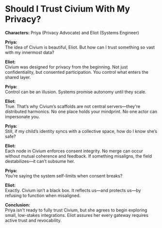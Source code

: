 # Should I Trust Civium With My Privacy?

**Characters:** Priya (Privacy Advocate) and Eliot (Systems Engineer)

**Priya:**  
The idea of Civium is beautiful, Eliot. But how can I trust something so vast with my innermost data?

**Eliot:**  
Civium was designed for privacy from the beginning. Not just confidentiality, but consented participation. You control what enters the shared layer.

**Priya:**  
Control can be an illusion. Systems promise autonomy until they scale.

**Eliot:**  
True. That’s why Civium’s scaffolds are not central servers—they're distributed harmonics. No one place holds your mindprint. No one actor can impersonate you.

**Priya:**  
Still, if my child’s identity syncs with a collective space, how do I know she’s safe?

**Eliot:**  
Each node in Civium enforces consent integrity. No merge can occur without mutual coherence and feedback. If something misaligns, the field destabilizes—it can’t subsume her.

**Priya:**  
You’re saying the system self-limits when consent breaks?

**Eliot:**  
Exactly. Civium isn’t a black box. It reflects us—and protects us—by refusing to function when misaligned.

**Conclusion:**  
Priya isn't ready to fully trust Civium, but she agrees to begin exploring small, low-stakes integrations. Eliot assures her every gateway requires active trust and revocability.

